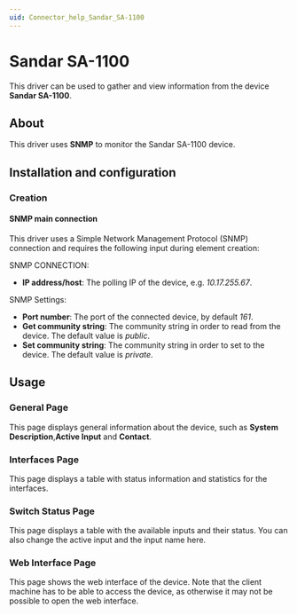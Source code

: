 ```yaml
---
uid: Connector_help_Sandar_SA-1100
---
```


# Sandar SA-1100

This driver can be used to gather and view information from the device **Sandar SA-1100**.

## About

This driver uses **SNMP** to monitor the Sandar SA-1100 device.

## Installation and configuration

### Creation

#### SNMP main connection

This driver uses a Simple Network Management Protocol (SNMP) connection and requires the following input during element creation:

SNMP CONNECTION:

- **IP address/host**: The polling IP of the device, e.g. *10.17.255.67*.

SNMP Settings:

- **Port number**: The port of the connected device, by default *161*.
- **Get community string**: The community string in order to read from the device. The default value is *public*.
- **Set community string**: The community string in order to set to the device. The default value is *private*.

## Usage

### General Page

This page displays general information about the device, such as **System Description**,**Active Input** and **Contact**.

### Interfaces Page

This page displays a table with status information and statistics for the interfaces.

### Switch Status Page

This page displays a table with the available inputs and their status. You can also change the active input and the input name here.

### Web Interface Page

This page shows the web interface of the device. Note that the client machine has to be able to access the device, as otherwise it may not be possible to open the web interface.
